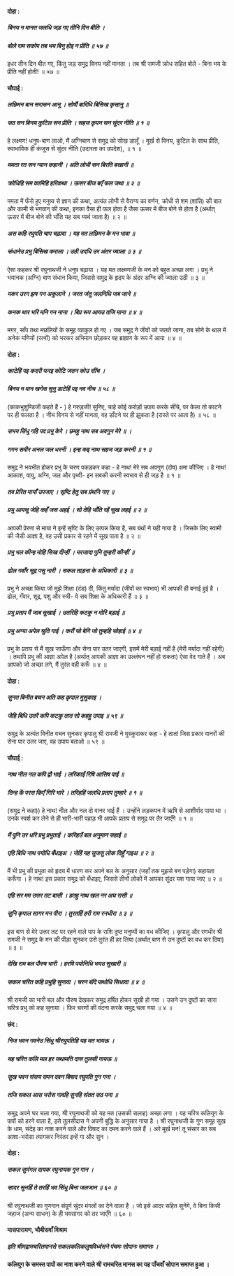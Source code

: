 #### दोहा :

##### बिनय न मानत जलधि जड़ गए तीनि दिन बीति ।
##### बोले राम सकोप तब भय बिनु होइ न प्रीति ॥ ५७ ॥

इधर तीन दिन बीत गए, किंतु जड़ समुद्र विनय नहीं मानता । तब श्री रामजी क्रोध सहित बोले - बिना भय के प्रीति नहीं होती! ॥ ५७ ॥

#### चौपाई :

##### लछिमन बान सरासन आनू । सोषौं बारिधि बिसिख कृसानु ॥
##### सठ सन बिनय कुटिल सन प्रीति । सहज कृपन सन सुंदर नीति ॥ १ ॥

हे लक्ष्मण! धनुष-बाण लाओ, मैं अग्निबाण से समुद्र को सोख डालूँ । मूर्ख से विनय, कुटिल के साथ प्रीति, स्वाभाविक ही कंजूस से सुंदर नीति (उदारता का उपदेश), ॥ १ ॥

##### ममता रत सन ग्यान कहानी । अति लोभी सन बिरति बखानी ॥
##### क्रोधिहि सम कामिहि हरिकथा । ऊसर बीज बएँ फल जथा ॥ २ ॥

ममता में फँसे हुए मनुष्य से ज्ञान की कथा, अत्यंत लोभी से वैराग्य का वर्णन, क्रोधी से शम (शांति) की बात और कामी से भगवान् की कथा, इनका वैसा ही फल होता है जैसा ऊसर में बीज बोने से होता है (अर्थात् ऊसर में बीज बोने की भाँति यह सब व्यर्थ जाता है) ॥ २ ॥

##### अस कहि रघुपति चाप चढ़ावा । यह मत लछिमन के मन भावा ॥
##### संधानेउ प्रभु बिसिख कराला । उठी उदधि उर अंतर ज्वाला ॥ ३ ॥

ऐसा कहकर श्री रघुनाथजी ने धनुष चढ़ाया । यह मत लक्ष्मणजी के मन को बहुत अच्छा लगा । प्रभु ने भयानक (अग्नि) बाण संधान किया, जिससे समुद्र के हृदय के अंदर अग्नि की ज्वाला उठी ॥ ३ ॥

##### मकर उरग झष गन अकुलाने । जरत जंतु जलनिधि जब जाने ॥
##### कनक थार भरि मनि गन नाना । बिप्र रूप आयउ तजि माना ॥ ४ ॥

मगर, साँप तथा मछलियों के समूह व्याकुल हो गए । जब समुद्र ने जीवों को जलते जाना, तब सोने के थाल में अनेक मणियों (रत्नों) को भरकर अभिमान छोड़कर वह ब्राह्मण के रूप में आया ॥ ४ ॥

#### दोहा :

##### काटेहिं पइ कदरी फरइ कोटि जतन कोउ सींच ।
##### बिनय न मान खगेस सुनु डाटेहिं पइ नव नीच ॥ ५८ ॥

(काकभुशुण्डिजी कहते हैं - ) हे गरुड़जी! सुनिए, चाहे कोई करोड़ों उपाय करके सींचे, पर केला तो काटने पर ही फलता है । नीच विनय से नहीं मानता, वह डाँटने पर ही झुकता है (रास्ते पर आता है) ॥ ५८ ॥

##### सभय सिंधु गहि पद प्रभु केरे । छमहु नाथ सब अवगुन मेरे ॥ ।
##### गगन समीर अनल जल धरनी । इन्ह कइ नाथ सहज जड़ करनी ॥ १ ॥

समुद्र ने भयभीत होकर प्रभु के चरण पकड़कर कहा - हे नाथ! मेरे सब अवगुण (दोष) क्षमा कीजिए । हे नाथ! आकाश, वायु, अग्नि, जल और पृथ्वी- इन सबकी करनी स्वभाव से ही जड़ है ॥ १ ॥

##### तव प्रेरित मायाँ उपजाए । सृष्टि हेतु सब ग्रंथनि गाए ॥
##### प्रभु आयसु जेहि कहँ जस अहई । सो तेहि भाँति रहें सुख लहई ॥ २ ॥

आपकी प्रेरणा से माया ने इन्हें सृष्टि के लिए उत्पन्न किया है, सब ग्रंथों ने यही गाया है । जिसके लिए स्वामी की जैसी आज्ञा है, वह उसी प्रकार से रहने में सुख पाता है ॥ २ ॥

##### प्रभु भल कीन्ह मोहि सिख दीन्हीं । मरजादा पुनि तुम्हरी कीन्हीं ॥
##### ढोल गवाँर सूद्र पसु नारी । सकल ताड़ना के अधिकारी ॥ ३ ॥

प्रभु ने अच्छा किया जो मुझे शिक्षा (दंड) दी, किंतु मर्यादा (जीवों का स्वभाव) भी आपकी ही बनाई हुई है । ढोल, गँवार, शूद्र, पशु और स्त्री- ये सब शिक्षा के अधिकारी हैं ॥ ३ ॥

##### प्रभु प्रताप मैं जाब सुखाई । उतरिहि कटकु न मोरि बड़ाई ॥
##### प्रभु अग्या अपेल श्रुति गाई । करौं सो बेगि जो तुम्हहि सोहाई ॥ ४ ॥

प्रभु के प्रताप से मैं सूख जाऊँगा और सेना पार उतर जाएगी, इसमें मेरी बड़ाई नहीं है (मेरी मर्यादा नहीं रहेगी) । तथापि प्रभु की आज्ञा अपेल है (अर्थात् आपकी आज्ञा का उल्लंघन नहीं हो सकता) ऐसा वेद गाते हैं । अब आपको जो अच्छा लगे, मैं तुरंत वही करूँ ॥ ४ ॥

#### दोहा :

##### सुनत बिनीत बचन अति कह कृपाल मुसुकाइ ।
##### जेहि बिधि उतरै कपि कटकु तात सो कहहु उपाइ ॥ ५९ ॥

समुद्र के अत्यंत विनीत वचन सुनकर कृपालु श्री रामजी ने मुस्कुराकर कहा - हे तात! जिस प्रकार वानरों की सेना पार उतर जाए, वह उपाय बताओ ॥ ५९ ॥

#### चौपाई :

##### नाथ नील नल कपि द्वौ भाई । लरिकाईं रिषि आसिष पाई ॥
##### तिन्ह कें परस किएँ गिरि भारे । तरिहहिं जलधि प्रताप तुम्हारे ॥ १ ॥

(समुद्र ने कहा)) हे नाथ! नील और नल दो वानर भाई हैं । उन्होंने लड़कपन में ऋषि से आशीर्वाद पाया था । उनके स्पर्श कर लेने से ही भारी-भारी पहाड़ भी आपके प्रताप से समुद्र पर तैर जाएँगे ॥ १ ॥

##### मैं पुनि उर धरि प्रभु प्रभुताई । करिहउँ बल अनुमान सहाई ॥
##### एहि बिधि नाथ पयोधि बँधाइअ । जेहिं यह सुजसु लोक तिहुँ गाइअ ॥ २ ॥

मैं भी प्रभु की प्रभुता को हृदय में धारण कर अपने बल के अनुसार (जहाँ तक मुझसे बन पड़ेगा) सहायता करूँगा । हे नाथ! इस प्रकार समुद्र को बँधाइए, जिससे तीनों लोकों में आपका सुंदर यश गाया जाए ॥ २ ॥

##### एहि सर मम उत्तर तट बासी । हतहु नाथ खल नर अघ रासी ॥
##### सुनि कृपाल सागर मन पीरा । तुरतहिं हरी राम रनधीरा ॥ ३ ॥

इस बाण से मेरे उत्तर तट पर रहने वाले पाप के राशि दुष्ट मनुष्यों का वध कीजिए । कृपालु और रणधीर श्री रामजी ने समुद्र के मन की पीड़ा सुनकर उसे तुरंत ही हर लिया (अर्थात् बाण से उन दुष्टों का वध कर दिया) ॥ ३ ॥

##### देखि राम बल पौरुष भारी । हरषि पयोनिधि भयउ सुखारी ॥
##### सकल चरित कहि प्रभुहि सुनावा । चरन बंदि पाथोधि सिधावा ॥ ४ ॥

श्री रामजी का भारी बल और पौरुष देखकर समुद्र हर्षित होकर सुखी हो गया । उसने उन दुष्टों का सारा चरित्र प्रभु को कह सुनाया । फिर चरणों की वंदना करके समुद्र चला गया ॥ ४ ॥

#### छंद :

##### निज भवन गवनेउ सिंधु श्रीरघुपतिहि यह मत भायऊ ।
##### यह चरित कलि मल हर जथामति दास तुलसी गायऊ ॥
##### सुख भवन संसय समन दवन बिषाद रघुपति गुन गना ।
##### तजि सकल आस भरोस गावहि सुनहि संतत सठ मना ॥

समुद्र अपने घर चला गया, श्री रघुनाथजी को यह मत (उसकी सलाह) अच्छा लगा । यह चरित्र कलियुग के पापों को हरने वाला है, इसे तुलसीदास ने अपनी बुद्धि के अनुसार गाया है । श्री रघुनाथजी के गुण समूह सुख के धाम, संदेह का नाश करने वाले और विषाद का दमन करने वाले हैं । अरे मूर्ख मन! तू संसार का सब आशा-भरोसा त्यागकर निरंतर इन्हें गा और सुन ।

#### दोहा :

##### सकल सुमंगल दायक रघुनायक गुन गान ।
##### सादर सुनहिं ते तरहिं भव सिंधु बिना जलजान ॥ ६० ॥

श्री रघुनाथजी का गुणगान संपूर्ण सुंदर मंगलों का देने वाला है । जो इसे आदर सहित सुनेंगे, वे बिना किसी जहाज (अन्य साधन) के ही भवसागर को तर जाएँगे ॥ ६० ॥

#### मासपारायण, चौबीसवाँ विश्राम

##### इति श्रीमद्रामचरितमानसे सकलकलिकलुषविध्वंसने पंचमः सोपानः समाप्तः ।

#### कलियुग के समस्त पापों का नाश करने वाले श्री रामचरित मानस का यह पाँचवाँ सोपान समाप्त हुआ ।